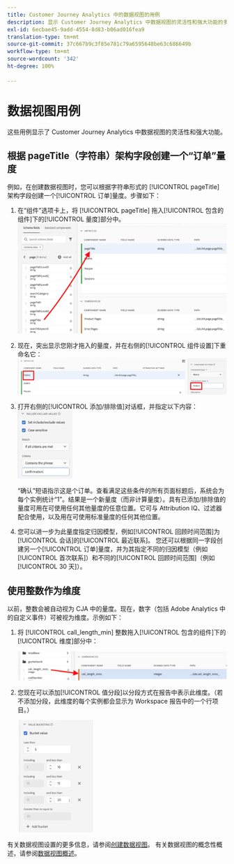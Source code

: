 ```yaml
---
title: Customer Journey Analytics 中的数据视图的用例
description: 显示 Customer Journey Analytics 中数据视图的灵活性和强大功能的多个用例
exl-id: 6ecbae45-9add-4554-8d83-b06ad016fea9
translation-type: tm+mt
source-git-commit: 37c667b9c3f85e781c79a6595648be63c686649b
workflow-type: tm+mt
source-wordcount: '342'
ht-degree: 100%

---
```


# 数据视图用例

这些用例显示了 Customer Journey Analytics 中数据视图的灵活性和强大功能。

## 根据 pageTitle（字符串）架构字段创建一个“订单”量度

例如，在创建数据视图时，您可以根据字符串形式的 [!UICONTROL pageTitle] 架构字段创建一个[!UICONTROL 订单]量度。步骤如下：

1. 在“组件”选项卡上，将 [!UICONTROL pageTitle] 拖入[!UICONTROL 包含的组件]下的[!UICONTROL 量度]部分中。
   ![](assets/use-case1a.png)
1. 现在，突出显示您刚才拖入的量度，并在右侧的[!UICONTROL 组件设置]下重命名它：
   ![](assets/orders.png)
1. 打开右侧的[!UICONTROL 添加/排除值]对话框，并指定以下内容：
   ![](assets/orders2.png)

   “确认”短语指示这是个订单。查看满足这些条件的所有页面标题后，系统会为每个实例统计“1”。结果是一个新量度（而非计算量度）。具有已添加/排除值的量度可用在可使用任何其他量度的任意位置。它可与 Attribution IQ、过滤器配合使用，以及用在可使用标准量度的任何其他位置。
1. 您可以进一步为此量度指定归因模型，例如[!UICONTROL 回顾时间范围]为[!UICONTROL 会话]的[!UICONTROL 最近联系]。
您还可以根据同一字段创建另一个[!UICONTROL 订单]量度，并为其指定不同的归因模型（例如[!UICONTROL 首次联系]）和不同的[!UICONTROL 回顾时间范围]（例如 [!UICONTROL 30 天]）。

## 使用整数作为维度

以前，整数会被自动视为 CJA 中的量度。现在，数字（包括 Adobe Analytics 中的自定义事件）可被视为维度。示例如下：

1. 将 [!UICONTROL call_length_min] 整数拖入[!UICONTROL 包含的组件]下的[!UICONTROL 维度]部分中：

   ![](assets/integers.png)

1. 您现在可以添加[!UICONTROL 值分段]以分段方式在报告中表示此维度。（若不添加分段，此维度的每个实例都会显示为 Workspace 报告中的一个行项目。）

   ![](assets/bucketing.png)

有关数据视图设置的更多信息，请参阅[创建数据视图](/help/data-views/create-dataview.md)。
有关数据视图的概念性概述，请参阅[数据视图概述](/help/data-views/data-views.md)。
